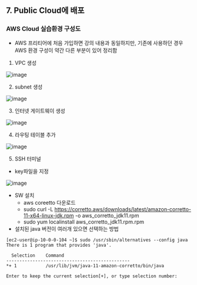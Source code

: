## 7. Public Cloud에 배포
### AWS Cloud 실습환경 구성도
* AWS 프리티어에 처음 가입하면 강의 내용과 동일하지만, 기존에 사용하던 경우 AWS 환경 구성이 약간 다른 부분이 있어 정리함
1. VPC 생성

![image](https://user-images.githubusercontent.com/4444533/204178523-57ad0c4d-f784-4249-a0a1-936cb5c3dc1d.png)

2. subnet 생성

![image](https://user-images.githubusercontent.com/4444533/204178677-13a5ebe3-7ad8-4c44-af57-81ff207ace5c.png)

3. 인터넷 게이트웨이 생성

![image](https://user-images.githubusercontent.com/4444533/204178770-1b4afbdb-89f6-4c26-9763-687b36f15bf9.png)

4. 라우팅 테이블 추가

![image](https://user-images.githubusercontent.com/4444533/204178936-c96d890a-d206-4d56-aa88-1b6d6ce91344.png)

5. SSH 터미널
* key파일을 지정

![image](https://user-images.githubusercontent.com/4444533/204179160-e58d235b-0083-4441-bed6-2ce3e1815e20.png)


* SW 설치
  * aws coreetto 다운로드
  * sudo curl -L https://corretto.aws/downloads/latest/amazon-corretto-11-x64-linux-jdk.rpm -o aws_corretto_jdk11.rpm
  * sudo yum localinstall aws_corretto_jdk11.rpm.rpm
* 설치된 java 버전이 여러개 있으면 선택하는 방법
```
[ec2-user@ip-10-0-0-104 ~]$ sudo /usr/sbin/alternatives --config java
There is 1 program that provides 'java'.

  Selection    Command
-----------------------------------------------
*+ 1           /usr/lib/jvm/java-11-amazon-corretto/bin/java

Enter to keep the current selection[+], or type selection number: 
```

